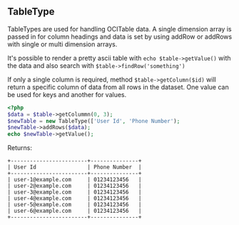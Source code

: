 ## TableType

TableTypes are used for handling OCITable data. A single dimension array is passed in for column headings and data is
 set by using addRow or addRows with single or multi dimension arrays.
 
It's possible to render a pretty ascii table with `echo $table->getValue()` with the data and also search with 
`$table->findRow('something')`

If only a single column is required, method `$table->getColumn($id)` will return a specific column of data from all 
rows in the dataset. One value can be used for keys and another for values.

``` php
<?php
$data = $table->getColummn(0, 3);
$newTable = new TableType(['User Id', 'Phone Number');
$newTable->addRows($data);
echo $newTable->getValue();
```
Returns:
```
+------------------------+---------------+
| User Id                | Phone Number  |
+------------------------+---------------+
| user-1@example.com     | 01234123456   |
| user-2@example.com     | 01234123456   |
| user-3@example.com     | 01234123456   |
| user-4@example.com     | 01234123456   |
| user-5@example.com     | 01234123456   |
| user-6@example.com     | 01234123456   |
+------------------------+---------------+
```